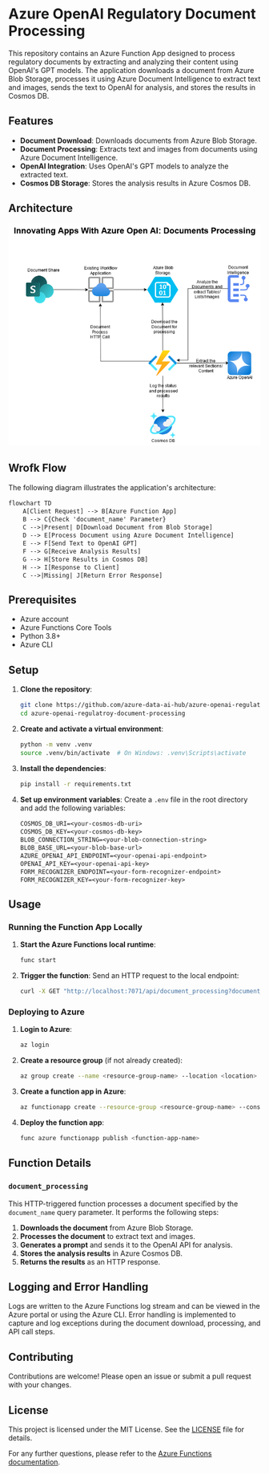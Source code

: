 # Azure OpenAI Regulatory Document Processing

This repository contains an Azure Function App designed to process regulatory documents by extracting and analyzing their content using OpenAI's GPT models. The application downloads a document from Azure Blob Storage, processes it using Azure Document Intelligence to extract text and images, sends the text to OpenAI for analysis, and stores the results in Cosmos DB.

## Features

- **Document Download**: Downloads documents from Azure Blob Storage.
- **Document Processing**: Extracts text and images from documents using Azure Document Intelligence.
- **OpenAI Integration**: Uses OpenAI's GPT models to analyze the extracted text.
- **Cosmos DB Storage**: Stores the analysis results in Azure Cosmos DB.

## Architecture

![Architecture Diagram](BPADocumentsProcessingLatest.png)

## Wrofk Flow

The following diagram illustrates the application's architecture:

```mermaid
flowchart TD
    A[Client Request] --> B[Azure Function App]
    B --> C{Check 'document_name' Parameter}
    C -->|Present| D[Download Document from Blob Storage]
    D --> E[Process Document using Azure Document Intelligence]
    E --> F[Send Text to OpenAI GPT]
    F --> G[Receive Analysis Results]
    G --> H[Store Results in Cosmos DB]
    H --> I[Response to Client]
    C -->|Missing| J[Return Error Response]
```

## Prerequisites

- Azure account
- Azure Functions Core Tools
- Python 3.8+
- Azure CLI

## Setup

1. **Clone the repository**:
    ```bash
    git clone https://github.com/azure-data-ai-hub/azure-openai-regulatroy-document-processing.git
    cd azure-openai-regulatroy-document-processing
    ```

2. **Create and activate a virtual environment**:
    ```bash
    python -m venv .venv
    source .venv/bin/activate  # On Windows: .venv\Scripts\activate
    ```

3. **Install the dependencies**:
    ```bash
    pip install -r requirements.txt
    ```

4. **Set up environment variables**:
    Create a `.env` file in the root directory and add the following variables:
    ```env
    COSMOS_DB_URI=<your-cosmos-db-uri>
    COSMOS_DB_KEY=<your-cosmos-db-key>
    BLOB_CONNECTION_STRING=<your-blob-connection-string>
    BLOB_BASE_URL=<your-blob-base-url>
    AZURE_OPENAI_API_ENDPOINT=<your-openai-api-endpoint>
    OPENAI_API_KEY=<your-openai-api-key>
    FORM_RECOGNIZER_ENDPOINT=<your-form-recognizer-endpoint>
    FORM_RECOGNIZER_KEY=<your-form-recognizer-key>
    ```

## Usage

### Running the Function App Locally

1. **Start the Azure Functions local runtime**:
    ```bash
    func start
    ```

2. **Trigger the function**:
    Send an HTTP request to the local endpoint:
    ```bash
    curl -X GET "http://localhost:7071/api/document_processing?document_name=<document_name>"
    ```

### Deploying to Azure

1. **Login to Azure**:
    ```bash
    az login
    ```

2. **Create a resource group** (if not already created):
    ```bash
    az group create --name <resource-group-name> --location <location>
    ```

3. **Create a function app in Azure**:
    ```bash
    az functionapp create --resource-group <resource-group-name> --consumption-plan-location <location> --runtime python --runtime-version 3.8 --functions-version 3 --name <function-app-name> --storage-account <storage-account-name>
    ```

4. **Deploy the function app**:
    ```bash
    func azure functionapp publish <function-app-name>
    ```

## Function Details

### `document_processing`

This HTTP-triggered function processes a document specified by the `document_name` query parameter. It performs the following steps:

1. **Downloads the document** from Azure Blob Storage.
2. **Processes the document** to extract text and images.
3. **Generates a prompt** and sends it to the OpenAI API for analysis.
4. **Stores the analysis results** in Azure Cosmos DB.
5. **Returns the results** as an HTTP response.

## Logging and Error Handling

Logs are written to the Azure Functions log stream and can be viewed in the Azure portal or using the Azure CLI. Error handling is implemented to capture and log exceptions during the document download, processing, and API call steps.

## Contributing

Contributions are welcome! Please open an issue or submit a pull request with your changes.

## License

This project is licensed under the MIT License. See the [LICENSE](LICENSE) file for details.

For any further questions, please refer to the [Azure Functions documentation](https://docs.microsoft.com/en-us/azure/azure-functions/).
